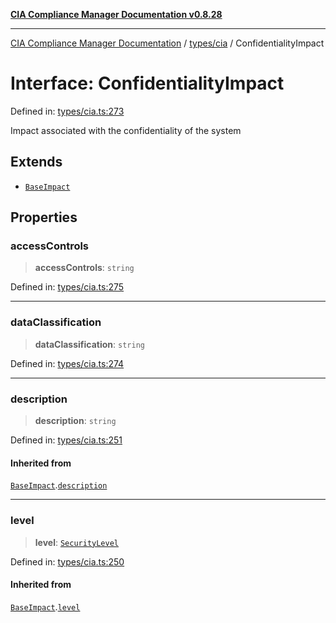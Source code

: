 [**CIA Compliance Manager Documentation v0.8.28**](../../../README.md)

***

[CIA Compliance Manager Documentation](../../../modules.md) / [types/cia](../README.md) / ConfidentialityImpact

# Interface: ConfidentialityImpact

Defined in: [types/cia.ts:273](https://github.com/Hack23/cia-compliance-manager/blob/7619f76b35999bc4eb3f6ff6c1e77c13be78f250/src/types/cia.ts#L273)

Impact associated with the confidentiality of the system

## Extends

- [`BaseImpact`](BaseImpact.md)

## Properties

### accessControls

> **accessControls**: `string`

Defined in: [types/cia.ts:275](https://github.com/Hack23/cia-compliance-manager/blob/7619f76b35999bc4eb3f6ff6c1e77c13be78f250/src/types/cia.ts#L275)

***

### dataClassification

> **dataClassification**: `string`

Defined in: [types/cia.ts:274](https://github.com/Hack23/cia-compliance-manager/blob/7619f76b35999bc4eb3f6ff6c1e77c13be78f250/src/types/cia.ts#L274)

***

### description

> **description**: `string`

Defined in: [types/cia.ts:251](https://github.com/Hack23/cia-compliance-manager/blob/7619f76b35999bc4eb3f6ff6c1e77c13be78f250/src/types/cia.ts#L251)

#### Inherited from

[`BaseImpact`](BaseImpact.md).[`description`](BaseImpact.md#description)

***

### level

> **level**: [`SecurityLevel`](../type-aliases/SecurityLevel.md)

Defined in: [types/cia.ts:250](https://github.com/Hack23/cia-compliance-manager/blob/7619f76b35999bc4eb3f6ff6c1e77c13be78f250/src/types/cia.ts#L250)

#### Inherited from

[`BaseImpact`](BaseImpact.md).[`level`](BaseImpact.md#level)
